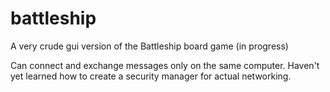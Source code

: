 # battleship
A very crude gui version of the Battleship board game (in progress)

Can connect and exchange messages only on the same computer.  Haven't yet learned how to create a security manager for actual networking.
